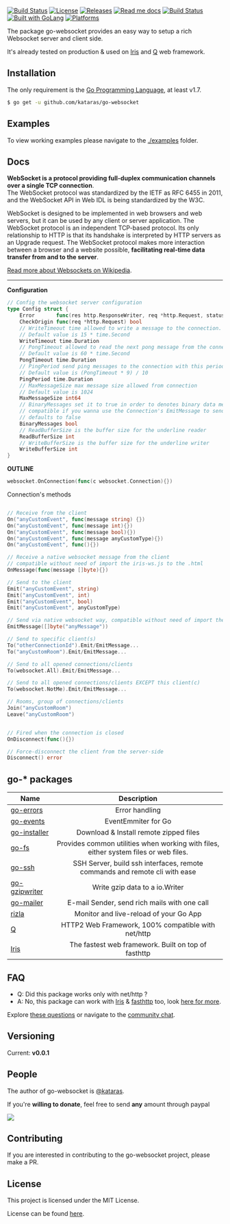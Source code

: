 <a href="https://travis-ci.org/kataras/go-websocket"><img src="https://img.shields.io/travis/kataras/go-websocket.svg?style=flat-square" alt="Build Status"></a>
<a href="https://github.com/kataras/go-websocket/blob/master/LICENSE"><img src="https://img.shields.io/badge/%20license-MIT%20%20License%20-E91E63.svg?style=flat-square" alt="License"></a>
<a href="https://github.com/kataras/go-websocket/releases"><img src="https://img.shields.io/badge/%20release%20-%20v0.0.1-blue.svg?style=flat-square" alt="Releases"></a>
<a href="#docs"><img src="https://img.shields.io/badge/%20docs-reference-5272B4.svg?style=flat-square" alt="Read me docs"></a>
<a href="https://kataras.rocket.chat/channel/go-websocket"><img src="https://img.shields.io/badge/%20community-chat-00BCD4.svg?style=flat-square" alt="Build Status"></a>
<a href="https://golang.org"><img src="https://img.shields.io/badge/powered_by-Go-3362c2.svg?style=flat-square" alt="Built with GoLang"></a>
<a href="#"><img src="https://img.shields.io/badge/platform-Any--OS-yellow.svg?style=flat-square" alt="Platforms"></a>


The package go-websocket provides an easy way to setup a rich Websocket server and client side.

It's already tested on production & used on [Iris](https://github.com/kataras/iris) and [Q](https://github.com/kataras/q) web framework.

Installation
------------
The only requirement is the [Go Programming Language](https://golang.org/dl), at least v1.7.

```bash
$ go get -u github.com/kataras/go-websocket
```


Examples
------------

To view working examples please navigate to the [./examples](https://github.com/kataras/go-websocket/tree/master/examples) folder.

Docs
------------
**WebSocket is a protocol providing full-duplex communication channels over a single TCP connection**.   
The WebSocket protocol was standardized by the IETF as RFC 6455 in 2011, and the WebSocket API in Web IDL is being standardized by the W3C.

WebSocket is designed to be implemented in web browsers and web servers, but it can be used by any client or server application.
The WebSocket protocol is an independent TCP-based protocol. Its only relationship to HTTP is that its handshake is interpreted by HTTP servers as an Upgrade request.
The WebSocket protocol makes more interaction between a browser and a website possible, **facilitating real-time data transfer from and to the server**.

[Read more about Websockets on Wikipedia](https://en.wikipedia.org/wiki/WebSocket).

-----

**Configuration**

```go
// Config the websocket server configuration
type Config struct {
	Error       func(res http.ResponseWriter, req *http.Request, status int, reason error)
	CheckOrigin func(req *http.Request) bool
	// WriteTimeout time allowed to write a message to the connection.
	// Default value is 15 * time.Second
	WriteTimeout time.Duration
	// PongTimeout allowed to read the next pong message from the connection
	// Default value is 60 * time.Second
	PongTimeout time.Duration
	// PingPeriod send ping messages to the connection with this period. Must be less than PongTimeout
	// Default value is (PongTimeout * 9) / 10
	PingPeriod time.Duration
	// MaxMessageSize max message size allowed from connection
	// Default value is 1024
	MaxMessageSize int64
	// BinaryMessages set it to true in order to denotes binary data messages instead of utf-8 text
	// compatible if you wanna use the Connection's EmitMessage to send a custom binary data to the client, like a native server-client communication.
	// defaults to false
	BinaryMessages bool
	// ReadBufferSize is the buffer size for the underline reader
	ReadBufferSize int
	// WriteBufferSize is the buffer size for the underline writer
	WriteBufferSize int
}

```

**OUTLINE**

```go
websocket.OnConnection(func(c websocket.Connection){})
```

Connection's methods
```go

// Receive from the client
On("anyCustomEvent", func(message string) {})
On("anyCustomEvent", func(message int){})
On("anyCustomEvent", func(message bool){})
On("anyCustomEvent", func(message anyCustomType){})
On("anyCustomEvent", func(){})

// Receive a native websocket message from the client
// compatible without need of import the iris-ws.js to the .html
OnMessage(func(message []byte){})

// Send to the client
Emit("anyCustomEvent", string)
Emit("anyCustomEvent", int)
Emit("anyCustomEvent", bool)
Emit("anyCustomEvent", anyCustomType)

// Send via native websocket way, compatible without need of import the go-websocket.js to the .html
EmitMessage([]byte("anyMessage"))

// Send to specific client(s)
To("otherConnectionId").Emit/EmitMessage...
To("anyCustomRoom").Emit/EmitMessage...

// Send to all opened connections/clients
To(websocket.All).Emit/EmitMessage...

// Send to all opened connections/clients EXCEPT this client(c)
To(websocket.NotMe).Emit/EmitMessage...

// Rooms, group of connections/clients
Join("anyCustomRoom")
Leave("anyCustomRoom")


// Fired when the connection is closed
OnDisconnect(func(){})

// Force-disconnect the client from the server-side
Disconnect() error
```



go-* packages
------------

| Name        | Description           
| ------------------|:---------------------:|
| [go-errors](https://github.com/kataras/go-errors)      | Error handling
| [go-events](https://github.com/kataras/go-events) | EventEmmiter for Go
| [go-installer](https://github.com/kataras/go-installer) | Download & Install remote zipped files
| [go-fs](https://github.com/kataras/go-fs) | Provides common utilities when working with files, either system files or web files.
| [go-ssh](https://github.com/kataras/go-ssh) | SSH Server, build ssh interfaces, remote commands and remote cli with ease
| [go-gzipwriter](https://github.com/kataras/go-gzipwriter) | Write gzip data to a io.Writer
| [go-mailer](https://github.com/kataras/go-mailer) | E-mail Sender, send rich mails with one call  
| [rizla](https://github.com/kataras/rizla) | Monitor and live-reload of your Go App
| [Q](https://github.com/kataras/q) | HTTP2 Web Framework, 100% compatible with net/http
| [Iris](https://github.com/kataras/iris) | The fastest web framework. Built on top of fasthttp


FAQ
------------

- Q: Did this package works only with net/http ?
- A: No, this package can work with [Iris](https://github.com/kataras/iris) & [fasthttp](https://github.com/valyala/fasthttp) too, look [here for more](https://github.com/kataras/iris/blob/master/websocket.go).

Explore [these questions](https://github.com/kataras/go-websocket/issues?go-websocket=label%3Aquestion) or navigate to the [community chat][Chat].

Versioning
------------

Current: **v0.0.1**


People
------------
The author of go-websocket is [@kataras](https://github.com/kataras).

If you're **willing to donate**, feel free to send **any** amount through paypal

[![](https://www.paypalobjects.com/en_US/i/btn/btn_donateCC_LG.gif)](https://www.paypal.com/cgi-bin/webscr?cmd=_donations&business=makis%40ideopod%2ecom&lc=GR&item_name=Iris%20web%20framework&item_number=iriswebframeworkdonationid2016&currency_code=EUR&bn=PP%2dDonationsBF%3abtn_donateCC_LG%2egif%3aNonHosted)


Contributing
------------
If you are interested in contributing to the go-websocket project, please make a PR.

License
------------

This project is licensed under the MIT License.

License can be found [here](LICENSE).

[Travis Widget]: https://img.shields.io/travis/kataras/go-websocket.svg?style=flat-square
[Travis]: http://travis-ci.org/kataras/go-websocket
[License Widget]: https://img.shields.io/badge/license-MIT%20%20License%20-E91E63.svg?style=flat-square
[License]: https://github.com/kataras/go-websocket/blob/master/LICENSE
[Release Widget]: https://img.shields.io/badge/release-v0.0.1-blue.svg?style=flat-square
[Release]: https://github.com/kataras/go-websocket/releases
[Chat Widget]: https://img.shields.io/badge/community-chat-00BCD4.svg?style=flat-square
[Chat]: https://kataras.rocket.chat/channel/go-websocket
[ChatMain]: https://kataras.rocket.chat/channel/go-websocket
[ChatAlternative]: https://gitter.im/kataras/go-websocket
[Report Widget]: https://img.shields.io/badge/report%20card-A%2B-F44336.svg?style=flat-square
[Report]: http://goreportcard.com/report/kataras/go-websocket
[Documentation Widget]: https://img.shields.io/badge/documentation-reference-5272B4.svg?style=flat-square
[Documentation]: https://www.gitbook.com/book/kataras/go-websocket/details
[Language Widget]: https://img.shields.io/badge/powered_by-Go-3362c2.svg?style=flat-square
[Language]: http://golang.org
[Platform Widget]: https://img.shields.io/badge/platform-Any--OS-gray.svg?style=flat-square
